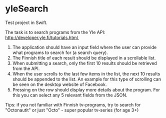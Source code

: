 # yleSearch

Test project in Swift.

The task is to search programs from the Yle API: http://developer.yle.fi/tutorials.html 
1. The application should have an input field where the user can provide what programs to search for (a search query).
2. The Finnish title of each result should be displayed in a scrollable list.
3. When submitting a search, only the first 10 results should be retrieved from the API.
4. When the user scrolls to the last few items in the list, the next 10 results should be appended to the list. An example for this type of scrolling can be seen on the desktop website of Facebook. 
5. Pressing on the row should display more details about the program. For this you can select any 5 relevant fields from the JSON.


Tips: if you not familiar with Finnish tv-programs, try to search for "Octonautit" or just "Octo" - super popular tv-series (for age 3+)

